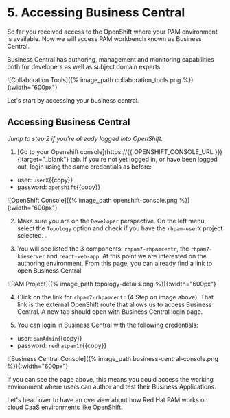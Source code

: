 # 5. Accessing Business Central

So far you received access to the OpenShift where your PAM environment is available. Now we will access PAM workbench known as Business Central.

Business Central has authoring, management and monitoring capabilities both for developers as well as subject domain experts.

![Collaboration Tools]({% image_path collaboration_tools.png %}){:width="600px"}

Let's start by accessing your business central.

## Accessing Business Central

_Jump to step 2 if you're already logged into OpenShift._

1. [Go to your Openshift console](https://{{ OPENSHIFT_CONSOLE_URL }}){:target="_blank"} tab.  If you're not yet logged in, or have been logged out, login using the same credentials as before:

- user: `userX`{{copy}}
- password: `openshift`{{copy}}

![OpenShift Console]({% image_path openshift-console.png %}){:width="600px"}

2. Make sure you are on the `Developer` perspective. On the left menu, select the `Topology` option and check if you have the `rhpam-userX` project selected. .

3. You will see listed the 3 components: `rhpam7-rhpamcentr`, the `rhpam7-kieserver` and `react-web-app`.
At this point we are interested on the authoring environment. From this page, you can already find a link to open Business Central:

![PAM Project]({% image_path topology-details.png %}){:width="600px"}

4. Click on the link for `rhpam7-rhpamcentr` (4 Step on image above). That link is the external OpenShift route that allows us to access Business Central. A new tab should open with Business Central login page.

5. You can login in Business Central with the following credentials:

 - user: `pamAdmin`{{copy}}
 - password: `redhatpam1!`{{copy}}

![Business Central Console]({% image_path business-central-console.png %}){:width="600px"}

If you can see the page above, this means you could access the working environment where users can author and test their Business Applications.

Let's head over to have an overview about how Red Hat PAM works on cloud CaaS environments like OpenShift.
